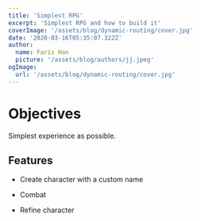 ```yaml
---
title: 'Simplest RPG'
excerpt: 'Simplest RPG and how to build it'
coverImage: '/assets/blog/dynamic-routing/cover.jpg'
date: '2020-03-16T05:35:07.322Z'
author:
  name: Faris Han
  picture: '/assets/blog/authors/jj.jpeg'
ogImage:
  url: '/assets/blog/dynamic-routing/cover.jpg'
---
```


# Objectives

Simplest experience as possible.

## Features

- Create character with a custom name

- Combat

- Refine character
